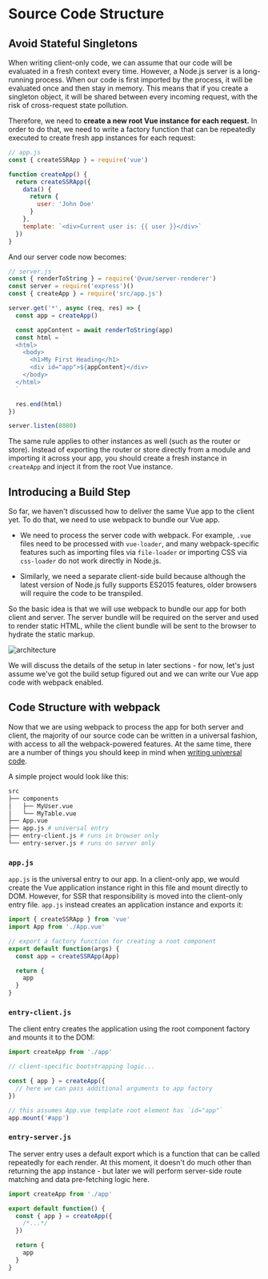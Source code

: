 # Source Code Structure

<!-- TODO: translation -->
## Avoid Stateful Singletons

When writing client-only code, we can assume that our code will be evaluated in a fresh context every time. However, a Node.js server is a long-running process. When our code is first imported by the process, it will be evaluated once and then stay in memory. This means that if you create a singleton object, it will be shared between every incoming request, with the risk of cross-request state pollution.

Therefore, we need to **create a new root Vue instance for each request.** In order to do that, we need to write a factory function that can be repeatedly executed to create fresh app instances for each request:

```js
// app.js
const { createSSRApp } = require('vue')

function createApp() {
  return createSSRApp({
    data() {
      return {
        user: 'John Doe'
      }
    },
    template: `<div>Current user is: {{ user }}</div>`
  })
}
```

And our server code now becomes:

```js
// server.js
const { renderToString } = require('@vue/server-renderer')
const server = require('express')()
const { createApp } = require('src/app.js')

server.get('*', async (req, res) => {
  const app = createApp()

  const appContent = await renderToString(app)
  const html = `
  <html>
    <body>
      <h1>My First Heading</h1>
      <div id="app">${appContent}</div>
    </body>
  </html>
  `

  res.end(html)
})

server.listen(8080)
```

The same rule applies to other instances as well (such as the router or store). Instead of exporting the router or store directly from a module and importing it across your app, you should create a fresh instance in `createApp` and inject it from the root Vue instance.

## Introducing a Build Step

So far, we haven't discussed how to deliver the same Vue app to the client yet. To do that, we need to use webpack to bundle our Vue app.

- We need to process the server code with webpack. For example, `.vue` files need to be processed with `vue-loader`, and many webpack-specific features such as importing files via `file-loader` or importing CSS via `css-loader` do not work directly in Node.js.

- Similarly, we need a separate client-side build because although the latest version of Node.js fully supports ES2015 features, older browsers will require the code to be transpiled.

So the basic idea is that we will use webpack to bundle our app for both client and server. The server bundle will be required on the server and used to render static HTML, while the client bundle will be sent to the browser to hydrate the static markup.

![architecture](https://cloud.githubusercontent.com/assets/499550/17607895/786a415a-5fee-11e6-9c11-45a2cfdf085c.png)

We will discuss the details of the setup in later sections - for now, let's just assume we've got the build setup figured out and we can write our Vue app code with webpack enabled.

## Code Structure with webpack

Now that we are using webpack to process the app for both server and client, the majority of our source code can be written in a universal fashion, with access to all the webpack-powered features. At the same time, there are a number of things you should keep in mind when [writing universal code](./universal.html).

A simple project would look like this:

```bash
src
├── components
│   ├── MyUser.vue
│   └── MyTable.vue
├── App.vue
├── app.js # universal entry
├── entry-client.js # runs in browser only
└── entry-server.js # runs on server only
```

### `app.js`

`app.js` is the universal entry to our app. In a client-only app, we would create the Vue application instance right in this file and mount directly to DOM. However, for SSR that responsibility is moved into the client-only entry file. `app.js` instead creates an application instance and exports it:

```js
import { createSSRApp } from 'vue'
import App from './App.vue'

// export a factory function for creating a root component
export default function(args) {
  const app = createSSRApp(App)

  return {
    app
  }
}
```

### `entry-client.js`

The client entry creates the application using the root component factory and mounts it to the DOM:

```js
import createApp from './app'

// client-specific bootstrapping logic...

const { app } = createApp({
  // here we can pass additional arguments to app factory
})

// this assumes App.vue template root element has `id="app"`
app.mount('#app')
```

### `entry-server.js`

The server entry uses a default export which is a function that can be called repeatedly for each render. At this moment, it doesn't do much other than returning the app instance - but later we will perform server-side route matching and data pre-fetching logic here.

```js
import createApp from './app'

export default function() {
  const { app } = createApp({
    /*...*/
  })

  return {
    app
  }
}
```
